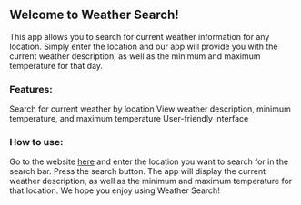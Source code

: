 ## Welcome to Weather Search!

This app allows you to search for current weather information for any location. 
Simply enter the location and our app will provide you with the current weather description, as well as the minimum and maximum temperature for that day.

### Features:
Search for current weather by location
View weather description, minimum temperature, and maximum temperature
User-friendly interface

### How to use:
Go to the website [here](https://arminh93.github.io/weather/) and enter the location you want to search for in the search bar.
Press the search button.
The app will display the current weather description, as well as the minimum and maximum temperature for that location.
We hope you enjoy using Weather Search!
